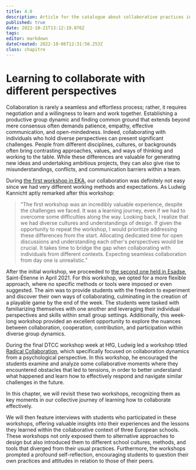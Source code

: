 ```yaml
---
title: 4.0
description: Article for the catalogue about collaborative practices in digital art and design / Types of collaborations
published: true
date: 2022-10-21T13:12:19.876Z
tags: 
editor: markdown
dateCreated: 2022-10-06T12:31:50.253Z
class: chapitre
---
```


# Learning to collaborate with different perspectives

Collaboration is rarely a seamless and effortless process; rather, it
requires negotiation and a willingness to learn and work together.
Establishing a productive group dynamic and finding common ground that
extends beyond mere consensus often demands patience, empathy, effective
communication, and open-mindedness. Indeed, collaborating with
individuals who hold diverse perspectives can present significant
challenges. People from different disciplines, cultures, or backgrounds
often bring contrasting approaches, values, and ways of thinking and
working to the table. While these differences are valuable for
generating new ideas and undertaking ambitious projects, they can also
give rise to misunderstandings, conflicts, and communication barriers
within a team.

During [the first workshop in EKA](https://digitaltoolsforcreativecollaboration.art/methodologies-and-tools-for-collaboration/2-1/), our collaboration was definitely not
easy since we had very different working methods and expectations. As
Ludwig Kannicht aptly remarked after this workshop:

> "The first workshop was an incredibly valuable experience, despite
the challenges we faced. It was a learning journey, even if we had to
overcome some difficulties along the way. Looking back, I realize that
we had diverse cultures and understandings of design. If given the
opportunity to repeat the workshop, I would prioritize addressing these
differences from the start. Allocating dedicated time for open
discussions and understanding each other\'s perspectives would be
crucial. It takes time to bridge the gap when collaborating with
individuals from different contexts. Expecting seamless collaboration
from day one is unrealistic.\"

After the initial workshop, we proceeded to [the second one held in
Esadse](https://digitaltoolsforcreativecollaboration.art/Learning-to-collaborate-with-different-perspectives/4-1/), Saint-Étienne in April 2021. For this workshop, we opted for a
more flexible approach, where no specific methods or tools were imposed
or even suggested. The aim was to provide students with the freedom to
experiment and discover their own ways of collaborating, culminating in
the creation of a playable game by the end of the week. The students
were tasked with familiarizing themselves with one another and
leveraging their individual perspectives and skills within small group
settings. Additionally, this week-long workshop provided an excellent
opportunity to explore the nuances between collaboration, cooperation,
contribution, and participation within diverse group dynamics.

During the final DTCC workshop week at HfG, Ludwig led a workshop titled
[Radical Collaboration](https://digitaltoolsforcreativecollaboration.art/Learning-to-collaborate-with-different-perspectives/4-3/), which specifically focused on collaboration
dynamics from a psychological perspective. In this workshop, he
encouraged the students examine and analyze some collaborative moments
where they encountered obstacles that led to tensions, in order to
better understand what happened and learn how to effectively respond and
navigate similar challenges in the future.

In this chapter, we will revisit these two workshops, recognizing them
as key moments in our collective journey of learning how to collaborate
effectively.

We will then feature interviews with students who participated in these
workshops, offering valuable insights into their experiences and the
lessons they learned within the collaborative context of three European
schools. These workshops not only exposed them to alternative approaches
to design but also introduced them to different school cultures,
methods, and tools that diverged from their usual practices.
Furthermore, the workshops prompted a profound self-reflection,
encouraging students to question their own practices and attitudes in
relation to those of their peers.